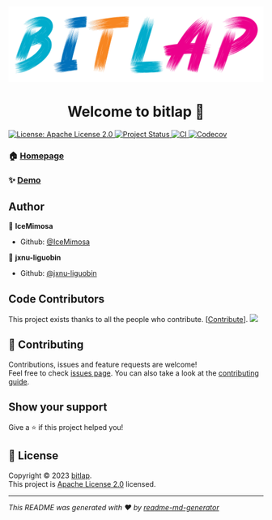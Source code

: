 <div align="center"><img src="bitlap.png" center/></div>

<h1 align="center">Welcome to bitlap 👋</h1>
<p>
  <a href="https://opensource.org/licenses/Apache-2.0" target="_blank">
    <img alt="License: Apache License 2.0" src="https://img.shields.io/badge/License-Apache License 2.0-yellow.svg" />
  </a>
  <a href="https://github.com/bitlap/bitlap/wiki/Project-Stages" target="_blank">
    <img alt="Project Status" src="https://img.shields.io/badge/Project%20Stage-Experimental-orange.svg" />
  </a>
  <a href="https://github.com/bitlap/bitlap/actions/workflows/ci.yml" target="_blank">
    <img alt="CI" src="https://github.com/bitlap/bitlap/actions/workflows/ci.yml/badge.svg?cacheSeconds=2592000" />
  </a>
  <a href="https://codecov.io/gh/bitlap/bitlap" target="_blank">
    <img alt="Codecov" src="https://codecov.io/gh/bitlap/bitlap/branch/dev/graph/badge.svg?token=9XJ2LC2K8M&cacheSeconds=2592000" />
  </a>
</p>

### 🏠 [Homepage](https://bitlap.org/)

### ✨ [Demo](http://im.dreamylost.cn:18081)

## Author

👤 **IceMimosa**

* Github: [@IceMimosa](https://github.com/IceMimosa)

👤 **jxnu-liguobin**

* Github: [@jxnu-liguobin](https://github.com/jxnu-liguobin)

## Code Contributors

This project exists thanks to all the people who contribute. [[Contribute](CONTRIBUTING.md)].
<a href="https://github.com/bitlap/bitlap/graphs/contributors"><img src="https://opencollective.com/bitlap-project/contributors.svg?width=890&button=false" /></a>


## 🤝 Contributing

Contributions, issues and feature requests are welcome!<br />Feel free to check [issues page](https://github.com/bitlap/bitlap/issues). You can also take a look at the [contributing guide](https://github.com/bitlap/bitlap/blob/dev/CONTRIBUTING.md).

## Show your support

Give a ⭐️ if this project helped you!

## 📝 License

Copyright © 2023 [bitlap](https://github.com/bitlap).<br />
This project is [Apache License 2.0](https://opensource.org/licenses/Apache-2.0) licensed.

***
_This README was generated with ❤️ by [readme-md-generator](https://github.com/kefranabg/readme-md-generator)_
